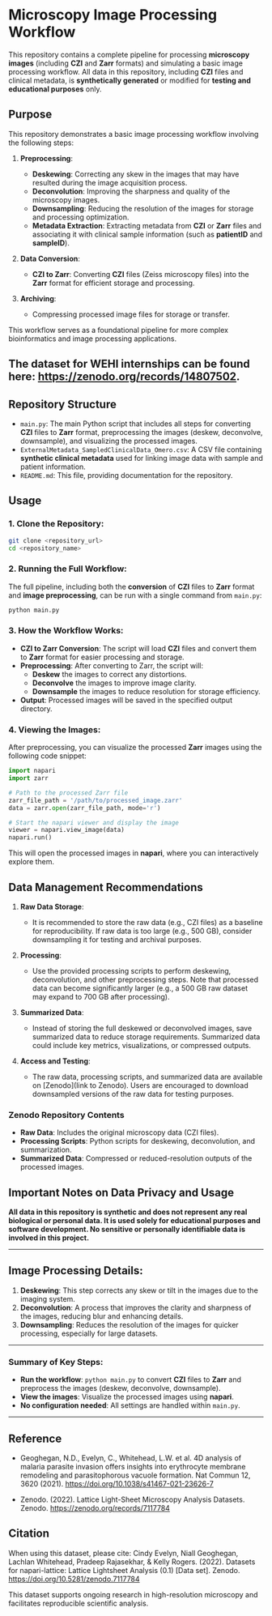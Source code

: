 # **Microscopy Image Processing Workflow**

This repository contains a complete pipeline for processing **microscopy images** (including **CZI** and **Zarr** formats) and simulating a basic image processing workflow. All data in this repository, including **CZI** files and clinical metadata, is **synthetically generated** or modified for **testing and educational purposes** only.

## **Purpose**

This repository demonstrates a basic image processing workflow involving the following steps:

1. **Preprocessing**:

   - **Deskewing**: Correcting any skew in the images that may have resulted during the image acquisition process.
   - **Deconvolution**: Improving the sharpness and quality of the microscopy images.
   - **Downsampling**: Reducing the resolution of the images for storage and processing optimization.
   - **Metadata Extraction**: Extracting metadata from **CZI** or **Zarr** files and associating it with clinical sample information (such as **patientID** and **sampleID**).

2. **Data Conversion**:

   - **CZI to Zarr**: Converting **CZI** files (Zeiss microscopy files) into the **Zarr** format for efficient storage and processing.

3. **Archiving**:

   - Compressing processed image files for storage or transfer.

This workflow serves as a foundational pipeline for more complex bioinformatics and image processing applications.

## **The dataset for WEHI internships can be found here: https://zenodo.org/records/14807502.**

## **Repository Structure**

- `main.py`: The main Python script that includes all steps for converting **CZI** files to **Zarr** format, preprocessing the images (deskew, deconvolve, downsample), and visualizing the processed images.
- `ExternalMetadata_SampledClinicalData_Omero.csv`: A CSV file containing **synthetic clinical metadata** used for linking image data with sample and patient information.
- `README.md`: This file, providing documentation for the repository.

## **Usage**

### 1. **Clone the Repository**:

```bash
git clone <repository_url>
cd <repository_name>
```

### 2. **Running the Full Workflow**:

The full pipeline, including both the **conversion** of **CZI** files to **Zarr** format and **image preprocessing**, can be run with a single command from `main.py`:

```bash
python main.py
```

### 3. **How the Workflow Works**:

- **CZI to Zarr Conversion**: The script will load **CZI** files and convert them to **Zarr** format for easier processing and storage.
- **Preprocessing**: After converting to Zarr, the script will:
  - **Deskew** the images to correct any distortions.
  - **Deconvolve** the images to improve image clarity.
  - **Downsample** the images to reduce resolution for storage efficiency.
- **Output**: Processed images will be saved in the specified output directory.

### 4. **Viewing the Images**:

After preprocessing, you can visualize the processed **Zarr** images using the following code snippet:

```python
import napari
import zarr

# Path to the processed Zarr file
zarr_file_path = '/path/to/processed_image.zarr'
data = zarr.open(zarr_file_path, mode='r')

# Start the napari viewer and display the image
viewer = napari.view_image(data)
napari.run()
```

This will open the processed images in **napari**, where you can interactively explore them.

## **Data Management Recommendations**

1. **Raw Data Storage**:

   - It is recommended to store the raw data (e.g., CZI files) as a baseline for reproducibility. If raw data is too large (e.g., 500 GB), consider downsampling it for testing and archival purposes.

2. **Processing**:

   - Use the provided processing scripts to perform deskewing, deconvolution, and other preprocessing steps. Note that processed data can become significantly larger (e.g., a 500 GB raw dataset may expand to 700 GB after processing).

3. **Summarized Data**:

   - Instead of storing the full deskewed or deconvolved images, save summarized data to reduce storage requirements. Summarized data could include key metrics, visualizations, or compressed outputs.

4. **Access and Testing**:

   - The raw data, processing scripts, and summarized data are available on [Zenodo]\(link to Zenodo). Users are encouraged to download downsampled versions of the raw data for testing purposes.

### **Zenodo Repository Contents**

- **Raw Data**: Includes the original microscopy data (CZI files).
- **Processing Scripts**: Python scripts for deskewing, deconvolution, and summarization.
- **Summarized Data**: Compressed or reduced-resolution outputs of the processed images.

## **Important Notes on Data Privacy and Usage**

**All data in this repository is synthetic and does not represent any real biological or personal data. It is used solely for educational purposes and software development. No sensitive or personally identifiable data is involved in this project.**

---

## **Image Processing Details:**

1. **Deskewing**: This step corrects any skew or tilt in the images due to the imaging system.
2. **Deconvolution**: A process that improves the clarity and sharpness of the images, reducing blur and enhancing details.
3. **Downsampling**: Reduces the resolution of the images for quicker processing, especially for large datasets.

---

### **Summary of Key Steps**:

- **Run the workflow**: `python main.py` to convert **CZI** files to **Zarr** and preprocess the images (deskew, deconvolve, downsample).
- **View the images**: Visualize the processed images using **napari**.
- **No configuration needed**: All settings are handled within `main.py`.

---

## **Reference**

- Geoghegan, N.D., Evelyn, C., Whitehead, L.W. et al. 4D analysis of malaria parasite invasion offers insights into erythrocyte membrane remodeling and parasitophorous vacuole formation. Nat Commun 12, 3620 (2021). https://doi.org/10.1038/s41467-021-23626-7

- Zenodo. (2022). Lattice Light-Sheet Microscopy Analysis Datasets. Zenodo. https://zenodo.org/records/7117784


## **Citation**

When using this dataset, please cite:
Cindy Evelyn, Niall Geoghegan, Lachlan Whitehead, Pradeep Rajasekhar, & Kelly Rogers. (2022). Datasets for napari-lattice: Lattice Lightsheet Analysis (0.1) [Data set]. Zenodo. https://doi.org/10.5281/zenodo.7117784

This dataset supports ongoing research in high-resolution microscopy and facilitates reproducible scientific analysis.